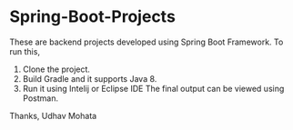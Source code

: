 # Spring-Boot-Projects
These are backend projects developed using Spring Boot Framework.
To run this,
1. Clone the project.
2. Build Gradle and it supports Java 8.
3. Run it using Intelij or Eclipse IDE
The final output can be viewed using Postman.

Thanks,
Udhav Mohata
